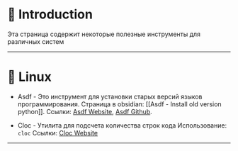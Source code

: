 # 📖 Introduction

Эта страница содержит некоторые полезные инструменты для различных систем

---

# 🐧 Linux

- Asdf - Это инструмент для установки старых версий языков программирования.
  Страница в obsidian: [[Asdf - Install old version python]].
  Ссылки: [Asdf Website](https://asdf-vm.com), [Asdf Github](https://github.com/asdf-vm/asdf.git).

- Cloc - Утилита для подсчета количества строк кода
  Использование: `cloc`
  Ссылки: [Cloc Website](https://cloc.sourceforge.net)

---
